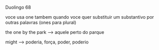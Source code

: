 <p>Duolingo 68</p>
<p>voce usa one tambem quando voce quer substituir um substantivo por outras palavras (ones para plural)</p>
<p>the one by the park --> aquele perto do parque</p>
<p>might --> poderia, força, poder, poderio</p>
